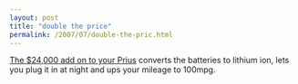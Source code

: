 ```yaml
---
layout: post
title: "double the price"
permalink: /2007/07/double-the-pric.html
---
```


[The $24,000 add on to your Prius](http://www.sfgate.com/cgi-bin/article.cgi?file=/c/a/2007/07/21/BAG08R4M7E1.DTL&type=tech "PLUG-IN HYBRIDS / Making green cars greener costs a bundle / With $24,000 add-on, plug-in Toyota Prius is mostly for rich") converts the batteries to lithium ion, lets you plug it in at night and ups your mileage to 100mpg.